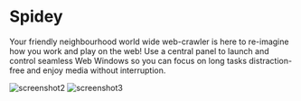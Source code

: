 # Spidey

Your friendly neighbourhood world wide web-crawler is here to re-imagine how you work and play on the web! Use a central panel to launch and control seamless Web Windows so you can focus on long tasks distraction-free and enjoy media without interruption.

![screenshot2](https://github.com/kdwk/Spidey/assets/39268094/0b76b015-7051-48c4-9f28-5a130077dcf1)
![screenshot3](https://github.com/kdwk/Spidey/assets/39268094/ea4058de-1e8e-4704-9bbf-e347ba45f24a)
